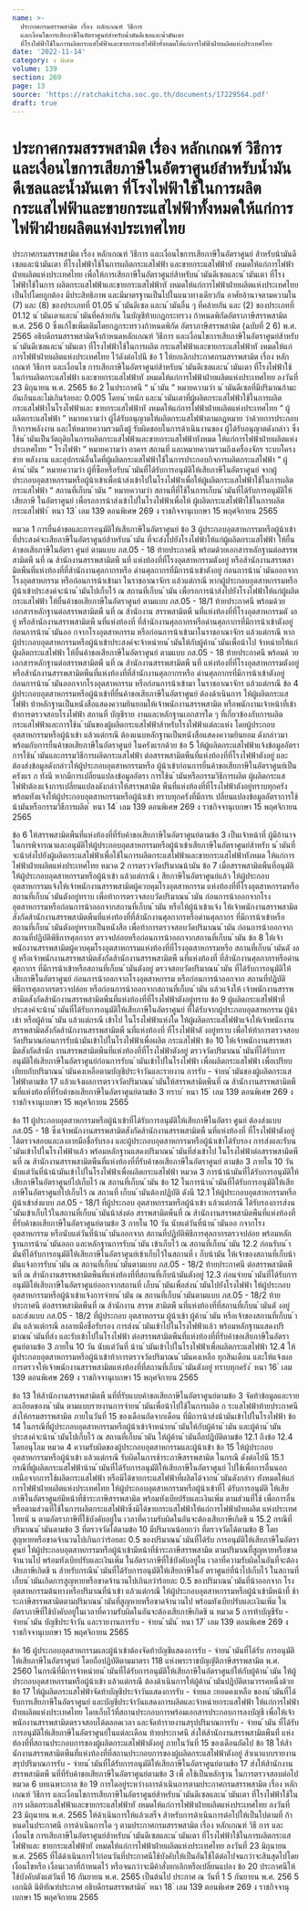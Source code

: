 ```yaml
---
name: >-
  ประกาศกรมสรรพสามิต เรื่อง หลักเกณฑ์ วิธีการ
  และเงื่อนไขการเสียภาษีในอัตราศูนย์สำหรับน้ำมันดีเซลและน้ำมันเตา
  ที่โรงไฟฟ้าใช้ในการผลิตกระแสไฟฟ้าและขายกระแสไฟฟ้าทั้งหมดให้แก่การไฟฟ้าฝ่ายผลิตแห่งประเทศไทย
date: '2022-11-14'
category: ง พิเศษ
volume: 139
section: 269
page: 13
source: 'https://ratchakitcha.soc.go.th/documents/17229564.pdf'
draft: true
---
```


# ประกาศกรมสรรพสามิต เรื่อง หลักเกณฑ์ วิธีการ และเงื่อนไขการเสียภาษีในอัตราศูนย์สำหรับน้ำมันดีเซลและน้ำมันเตา ที่โรงไฟฟ้าใช้ในการผลิตกระแสไฟฟ้าและขายกระแสไฟฟ้าทั้งหมดให้แก่การไฟฟ้าฝ่ายผลิตแห่งประเทศไทย

ประกาศกรมสรรพสามิต เรื่อง หลักเกณฑ์ วิธีการ และเงื่อนไขการเสียภาษีในอัตราศูนย์ ส้าหรับน้ามันดีเซลและน้ามันเตา ที่โรงไฟฟ้าใช้ในการผลิตกระแสไฟฟ้า และขายกระแสไฟฟ้าทั งหมดให้แก่การไฟฟ้าฝ่ายผลิตแห่งประเทศไทย เพื่อให้การเสียภาษีในอัตราศูนย์ส้าหรับน ้ามันดีเซลและน ้ามันเตา ที่โรงไฟฟ้าใช้ในการ ผลิตกระแสไฟฟ้าและขายกระแสไฟฟ้าทั งหมดให้แก่การไฟฟ้าฝ่ายผลิตแห่งประเทศไทย เป็นไปโดยถูกต้อง มีประสิทธิภาพ และมีมาตรฐานเป็นไปในแนวทางเดียวกัน อาศัยอ้านาจตามความใน (7) และ (8) ของประเภทที่ 01.05 น ้ามันดีเซล และน ้ามันอื่น ๆ ที่คล้ายกัน และ (2) ของประเภทที่ 01.12 น ้ามันเตาและน ้ามันที่คล้ายกัน ในบัญชีท้ายกฎกระทรวง ก้าหนดพิกัดอัตราภาษีสรรพสามิต พ.ศ. 256 0 ซึ่งแก้ไขเพิ่มเติมโดยกฎกระทรวงก้าหนดพิกัด อัตราภาษีสรรพสามิต (ฉบับที่ 2 6) พ.ศ. 2565 อธิบดีกรมสรรพสามิตจึงก้าหนดหลักเกณฑ์ วิธีการ และเงื่อนไขการเสียภาษีในอัตราศูนย์ส้าหรับน ้ามันดีเซลและน ้ามันเตา ที่โรงไฟฟ้าใช้ในการผลิต กระแสไฟฟ้าและขายกระแสไฟฟ้าทั งหมดให้แก่การไฟฟ้าฝ่ายผลิตแห่งประเทศไทย ไว้ดังต่อไปนี ข้อ 1 ให้ยกเลิกประกาศกรมสรรพสามิต เรื่อง หลักเกณฑ์ วิธีการ และเงื่อนไข การเสียภาษีในอัตราศูนย์ส้าหรับน ้ามันดีเซลและน ้ามันเตา ที่โรงไฟฟ้าใช้ในกำรผลิตกระแสไฟฟ้า และขายกระแสไฟฟ้าทั งหมดให้แก่การไฟฟ้าฝ่ายผลิตแห่งประเทศไทย ลงวันที่ 23 มิถุนายน พ.ศ. 2565 ข้อ 2 ในประกาศนี “ น ้ามัน ” หมายความว่า น ้ามันดีเซลที่มีปริมาณก้ามะถันเกินและไม่เกินร้อยละ 0.005 โดยน ้าหนัก และน ้ามันเตาที่ผู้ผลิตกระแสไฟฟ้าใช้ในการผลิตกระแสไฟฟ้าในโรงไฟฟ้าและ ขายกระแสไฟฟ้าทั งหมดให้แก่การไฟฟ้าฝ่ายผลิตแห่งประเทศไทย “ ผู้ผลิตกระแสไฟฟ้า ” หมายความว่า ผู้ได้รับอนุญาตให้ผลิตกระแสไฟฟ้าตามกฎหมาย ว่าด้วยการประกอบกิจการพลังงาน และให้หมายความรวมถึงผู้ รับผิดชอบในการด้าเนินงานของ ผู้ได้รับอนุญาตดังกล่าว ซึ่งใช้น ้ามันเป็นวัตถุดิบในการผลิตกระแสไฟฟ้าและขายกระแสไฟฟ้าทังหมด ให้แก่การไฟฟ้าฝ่ายผลิตแห่งประเทศไทย “ โรงไฟฟ้า ” หมายความว่า อาคาร สถานที่ และหมายความรวมถึงเครื่องจักร ระบบโครงข่าย พลังงาน และอุปกรณ์อื่นใดที่ผู้ผลิตกระแสไฟฟ้าใช้ในการประกอบกิจการผลิตกระแสไฟฟ้า “ ผู้ค้าน ้ามัน ” หมายความว่า ผู้ที่ซือหรือรับน ้ามันที่ได้รับการอนุมัติให้เสียภาษีในอัตราศูนย์ จากผู้ประกอบอุตสาหกรรมหรือผู้น้าเข้าเพื่อน้าส่งเข้าไปในโรงไฟฟ้าเพื่อให้ผู้ผลิตกระแสไฟฟ้าใช้ในการผลิต กระแสไฟฟ้า “ สถานที่เก็บน ้ามัน ” หมายความว่า สถานที่ที่ใช้ในการเก็บน ้ามันที่ได้รับการอนุมัติให้เสียภาษี ในอัตราศูนย์ เพื่อรอการน้าส่งเข้าไปในโรงไฟฟ้าเพื่อให้ ผู้ผลิตกระแสไฟฟ้าใช้ในการผลิตกระแสไฟฟ้า ้ หนา 13 ่ เลม 139 ตอนพิเศษ 269 ง ราชกิจจานุเบกษา 15 พฤศจิกายน 2565

หมวด 1 การยื่นค้าขอและการอนุมัติให้เสียภาษีในอัตราศูนย์ ข้อ 3 ผู้ประกอบอุตสาหกรรมหรือผู้น้าเข้าที่ประสงค์จะเสียภาษีในอัตราศูนย์ส้าหรับน ้ามัน ที่จะส่งไปยังโรงไฟฟ้าให้แก่ผู้ผลิตกระแสไฟฟ้า ให้ยื่นค้าขอเสียภาษีในอัตรา ศูนย์ ตามแบบ ภส.05 - 18 ท้ายประกาศนี พร้อมด้วยเอกสารหลักฐานต่อสรรพสามิตพื นที่ ณ ส้านักงานสรรพสามิตพื นที่ แห่งท้องที่ที่โรงอุตสาหกรรมตังอยู่ หรือส้านักงานสรรพสามิตพืนที่แห่งท้องที่ที่ส้านักงานศุลกากรหรือ ด่านศุลกากรที่มีการน้าเข้าตังอยู่ ก่อนการน้าน ้ามันออกจากโรงอุตสาหกรรม หรือก่อนการน้าเข้ามา ในราชอาณาจักร แล้วแต่กรณี หากผู้ประกอบอุตสาหกรรมหรือผู้น้าเข้าประสงค์จะน้าน ้ามันไปเก็บไว้ ณ สถานที่เก็บน ้ามัน เพื่อรอการน้าส่งไปยังโรงไฟฟ้าให้แก่ผู้ผลิตกระแสไฟฟ้า ให้ยื่นค้าขอเสียภาษีในอัตราศูนย์ ตามแบบ ภส.05 - 18/1 ท้ายประกาศนี พร้อมด้วยเอกสารหลักฐานต่อสรรพสามิตพื นที่ ณ ส้านักงาน สรรพสามิตพื นที่แห่งท้องที่ที่โรงอุตสาหกรรมตั งอยู่ หรือส้านักงานสรรพสามิตพื นที่แห่งท้องที่ ที่ส้านักงานศุลกากรหรือด่านศุลกากรที่มีการน้าเข้าตังอยู่ ก่อนการน้าน ้ามันออ กจากโรงอุตสาหกรรม หรือก่อนการน้าเข้ามาในราชอาณาจักร แล้วแต่กรณี หากผู้ประกอบอุตสาหกรรมหรือผู้น้าเข้าประสงค์จะจ้าหน่ายน ้ามันให้กับผู้ค้าน ้ามันเพื่อน้าไป จ้าหน่ายให้แก่ผู้ผลิตกระแสไฟฟ้า ให้ยื่นค้าขอเสียภาษีในอัตราศูนย์ ตามแบบ ภส.05 - 18 ท้ายประกาศนี พร้อมด้ วยเอกสารหลักฐานต่อสรรพสามิตพื นที่ ณ ส้านักงานสรรพสามิตพื นที่ แห่งท้องที่ที่โรงอุตสาหกรรมตังอยู่ หรือส้านักงานสรรพสามิตพืนที่แห่งท้องที่ที่ส้านักงานศุลกากรหรือ ด่านศุลกากรที่มีการน้าเข้าตังอยู่ ก่อนการน้าน ้ามันออกจากโรงอุตสาหกรรม หรือก่อนการน้าเข้ามา ในราชอาณาจักร แล้วแต่กรณี ข้อ 4 ผู้ประกอบอุตสาหกรรมหรือผู้น้าเข้าที่ยื่นค้าขอเสียภาษีในอัตราศูนย์ ต้องด้าเนินการ ให้ผู้ผลิตกระแสไฟฟ้า ท้าหลักฐานเป็นหนังสือแสดงความยินยอมให้เจ้าพนักงานสรรพสามิต หรือพนักงานเจ้าหน้าที่เข้าท้าการตรวจสอบโรงไฟฟ้า สถานที่ บัญชีราย งานและหลักฐานเอกสารใด ๆ ที่เกี่ยวข้องกับการผลิตกระแสไฟฟ้าและการใช้น ้ามันของผู้ผลิตกระแสไฟฟ้าส้าหรับโรงไฟฟ้าแต่ละแห่ง โดยผู้ประกอบอุตสาหกรรมหรือผู้น้าเข้า แล้วแต่กรณี ต้องแนบหลักฐานเป็นหนังสือแสดงความยินยอม ดังกล่าวมาพร้อมกับการยื่นค้าขอเสียภาษีในอัตราศูนย์ ในครังแรกด้วย ข้อ 5 ให้ผู้ผลิตกระแสไฟฟ้าแจ้งข้อมูลอัตราการใช้น ้ามันและกรรมวิธีการผลิตกระแสไฟฟ้า ต่อสรรพสามิตพืนที่แห่งท้องที่ที่โรงไฟฟ้าตังอยู่ และต้องส่งข้อมูลดังกล่าวให้ผู้ประกอบอุตสาหกรรมหรือ ผู้น้าเข้าก่อนการยื่นค้าขอเสียภาษีในอัตราศูนย์เป็นครังแร ก ทังนี หากมีการเปลี่ยนแปลงข้อมูลอัตรา การใช้น ้ามันหรือกรรมวิธีการผลิต ผู้ผลิตกระแสไฟฟ้าต้องแจ้งการเปลี่ยนแปลงดังกล่าวให้สรรพสามิต พืนที่แห่งท้องที่ที่โรงไฟฟ้าตังอยู่ทราบทุกครัง พร้อมทังแจ้งให้ผู้ประกอบอุตสาหกรรมหรือผู้น้าเข้า ทราบทุกครังที่มีการเ ปลี่ยนแปลงข้อมูลอัตราการใช้น้ามันหรือกรรมวิธีการผลิต ้ หนา 14 ่ เลม 139 ตอนพิเศษ 269 ง ราชกิจจานุเบกษา 15 พฤศจิกายน 2565

ข้อ 6 ให้สรรพสามิตพืนที่แห่งท้องที่ที่รับค้าขอเสียภาษีในอัตราศูนย์ตามข้อ 3 เป็นเจ้าหน้าที่ ผู้มีอ้านาจในการพิจารณาและอนุมัติให้ผู้ประกอบอุตสาหกรรมหรือผู้น้าเข้าเสียภาษีในอัตราศูนย์ส้าหรับ น ้ามันที่จะน้าส่งไปยังผู้ผลิตกระแสไฟฟ้าเพื่อใช้ในการผลิตกระแสไฟฟ้าและขายกระแสไฟฟ้าทังหมด ให้แก่การไฟฟ้าฝ่ายผลิตแห่งประเทศไทย หมวด 2 การตรวจวัดปริมาณน้ามัน ข้อ 7 เมื่อสรรพสามิตพืนที่อนุมัติให้ผู้ประกอบอุตสาหกรรมหรือผู้น้าเข้า แล้วแต่กรณี เ สียภาษีในอัตราศูนย์แล้ว ให้ผู้ประกอบอุตสาหกรรมแจ้งให้เจ้าพนักงานสรรพสามิตผู้ควบคุมโรงอุตสาหกรรม แห่งท้องที่ที่โรงอุตสาหกรรมหรือสถานที่เก็บน ้ามันตังอยู่ทราบ เพื่อท้าการตรวจสอบวัดปริมาณน ้ามัน ก่อนการน้าออกจากโรงอุตสาหกรรมหรือก่อนการน้าออกจากสถานที่เก็บน ้ามัน หรือให้ผู้น้าเข้าแจ้ง ให้เจ้าพนักงานสรรพสามิตสังกัดส้านักงานสรรพสามิตพืนที่แห่งท้องที่ที่ส้านักงานศุลกากรหรือด่านศุลกากร ที่มีการน้าเข้าหรือสถานที่เก็บน ้ามันตังอยู่ทราบเป็นหนังสือ เพื่อท้าการตรวจสอบวัดปริมาณน ้ามัน ก่อนการน้าออกจากสถานที่ปฏิบัติพิธีการศุลกากร ตรวจปล่อยหรือก่อนการน้าออกจากสถานที่เก็บน ้ามัน ข้อ 8 ให้เจ้าพนักงานสรรพสามิตผู้ควบคุมโรงอุตสาหกรรมแห่งท้องที่ที่โรงอุตสาหกรรมหรือ สถานที่เก็บน ้ามันตั งอยู่ หรือเจ้าพนักงานสรรพสามิตสังกัดส้านักงานสรรพสามิตพื นที่แห่งท้องที่ ที่ส้านักงานศุลกากรหรือด่านศุลกากร ที่มีการน้าเข้าหรือสถานที่เก็บน ้ามันตังอยู่ ตรวจสอบวัดปริมาณน ้ามัน ที่ได้รับการอนุมัติให้เสียภาษีในอัตราศูนย์ ก่อนการน้าออกจากโรงอุตสาหกรรม หรือก่อนการน้าออกจาก สถานที่ปฏิบัติพิธีการศุลกากรตรวจปล่อย หรือก่อนการน้าออกจากสถานที่เก็บน ้ามัน แล้วแจ้งให้ เจ้าพนักงานสรรพสามิตสังกัดส้านักงานสรรพสามิตพืนที่แห่งท้องที่ที่โรงไฟฟ้าตังอยู่ทราบ ข้อ 9 ผู้ผลิตกระแสไฟฟ้าที่ประสงค์จะน้าน ้ามันที่ได้รับการอนุมัติให้เสียภาษีในอัตราศูนย์ ที่ได้รับจากผู้ประกอบอุตสาหกรรม ผู้น้าเข้า หรือผู้ค้าน ้ามัน แล้วแต่กรณี เข้าไป ในโรงไฟฟ้าแห่งใด ให้ผู้ผลิตกระแสไฟฟ้าแจ้งให้เจ้าพนักงานสรรพสามิตสังกัดส้านักงานสรรพสามิตพื นที่แห่งท้องที่ ที่โรงไฟฟ้าตั งอยู่ทราบ เพื่อให้ท้าการตรวจสอบวัดปริมาณก่อนการรับน้ามันเข้าไปในโรงไฟฟ้าเพื่อผลิต กระแสไฟฟ้า ข้อ 10 ให้เจ้าพนักงานสรรพสามิตสังกัดส้านัก งานสรรพสามิตพืนที่แห่งท้องที่ที่โรงไฟฟ้าตังอยู่ ตรวจวัดปริมาณน ้ามันที่ได้รับการอนุมัติให้เสียภาษีในอัตราศูนย์ก่อนการรับน ้ามันเข้าไปในโรงไฟฟ้า เพื่อผลิตกระแสไฟฟ้า เพื่อเปรียบเทียบกับปริมาณน ้ามันคงเหลือตามบัญชีประจ้าวันและรายงาน การรับ - จ่ายน ้ามันของผู้ผลิตกระแสไฟฟ้าตามข้อ 17 แล้วแจ้งผลการตรวจวัดปริมาณน ้ามันให้สรรพสามิตพืนที่ ณ ส้านักงานสรรพสามิตพืนที่แห่งท้องที่ที่รับค้าขอเสียภาษีในอัตราศูนย์ตามข้อ 3 ทราบ ้ หนา 15 ่ เลม 139 ตอนพิเศษ 269 ง ราชกิจจานุเบกษา 15 พฤศจิกายน 2565

ข้อ 11 ผู้ประกอบอุตสาหกรรมหรือผู้น้าเข้าที่ได้รับการอนุมัติให้เสียภาษีในอัตรา ศูนย์ ต้องส่งแบบ ภส.05 - 18 ซึ่งเจ้าพนักงานสรรพสามิตสังกัดส้านักงานสรรพสามิตพื นที่แห่งท้องที่ ที่โรงไฟฟ้าตังอยู่ ได้ตรวจสอบและลงลายมือชื่อรับรอง และผู้ประกอบอุตสาหกรรมหรือผู้น้าเข้าได้รับรอง การส่งและรับน ้ามันเข้าไปในโรงไฟฟ้าแล้ว พร้อมหลักฐานแสดงปริมาณน ้ามันที่ส่งเข้าไป ในโรงไฟฟ้าต่อสรรพสามิตพืนที่ ณ ส้านักงานสรรพสามิตพืนที่แห่งท้องที่ที่รับค้าขอเสียภาษีในอัตราศูนย์ ตามข้อ 3 ภายใน 10 วัน นับแต่วันที่น้าน้ามันเข้าไปในโรงไฟฟ้าเพื่อผลิตกระแสไฟฟ้า หมวด 3 การน้าน้ามันที่ได้รับการอนุมัติให้เสียภาษีในอัตราศูนย์ไปเก็บไว้ ณ สถานที่เก็บน ้ามัน ข้อ 12 ในการน้าน ้ามันที่ได้รับการอนุมัติให้เสียภาษีในอัตราศูนย์ไปเก็บไว้ ณ สถานที่ เก็บน ้ามันต้องปฏิบัติ ดังนี 12.1 ให้ผู้ประกอบอุตสาหกรรมหรือผู้น้าเข้าส่งแบบ ภส.05 - 18/1 ที่ผู้ประกอบ อุตสาหกรรมหรือผู้น้าเข้า แล้วแต่กรณี ได้รับรองการส่งน ้ามันเข้าเก็บไว้ในสถานที่เก็บน ้ามันน้าส่งต่อ สรรพสามิตพืนที่ ณ ส้านักงานสรรพสามิตพืนที่แห่งท้องที่ที่รับค้าขอเสียภาษีในอัตราศูนย์ตามข้อ 3 ภายใน 10 วัน นับแต่วันที่น้าน ้ามันออ กจากโรงอุตสาหกรรม หรือนับแต่วันที่น้าน ้ามันออกจาก สถานที่ปฏิบัติพิธีการศุลกากรตรวจปล่อย พร้อมหลักฐานการน้าน ้ามันออก และหลักฐานการรับน ้ามัน เข้าเก็บไว้ ณ สถานที่เก็บน ้ามัน 12.2 ก่อนรับน ้ามันที่ได้รับการอนุมัติให้เสียภาษีในอัตราศูนย์เข้าเก็บไว้ในสถานที่ เ ก็บน้ามัน ให้เจ้าของสถานที่เก็บน้ามันแจ้งการรับน ้ามัน ณ สถานที่เก็บน ้ามันตามแบบ ภส.05 - 18/2 ท้ายประกาศนี ต่อสรรพสามิตพืนที่ ณ ส้านักงานสรรพสามิตพืนที่แห่งท้องที่ที่สถานที่เก็บน้ามันตังอยู่ 12.3 ก่อนจ่ายน ้ามันที่ได้รับการอนุมัติให้เสียภาษีในอัตราศูนย์ออกจากสถานที่ เก็บน ้ามันเพื่อส่งน ้ามันไปยังโรงไฟฟ้า ให้ผู้ประกอบอุตสาหกรรมหรือผู้น้าเข้าแจ้งการจ่ายน ้ามัน ณ สถานที่เก็บน ้ามันตามแบบ ภส.05 - 18/2 ท้ายประกาศนี ต่อสรรพสามิตพืนที่ ณ ส้านักงาน สรรพ สามิตพื นที่แห่งท้องที่ที่สถานที่เก็บน ้ามันตั งอยู่ และส่งแบบ ภส.05 - 18/2 ที่ผู้ประกอบ อุตสาหกรรม ผู้น้าเข้า ผู้ค้าน ้ามัน หรือเจ้าของสถานที่เก็บน ้ามัน แล้วแต่กรณี ลงลายมือชื่อรับรอง การส่งน ้ามันเข้าไปในโรงไฟฟ้าแล้ว พร้อมหลักฐานแสดงปริมาณน ้ามันที่ส่ง และรับเข้าไปในโรงไฟฟ้า ต่อสรรพสามิตพืนที่แห่งท้องที่ที่รับค้าขอเสียภาษีในอัตราศูนย์ตามข้อ 3 ภายใน 10 วัน นับแต่วันที่ น้าน ้ามันเข้าไปในโรงไฟฟ้าเพื่อผลิตกระแสไฟฟ้า 12.4 ให้ผู้ประกอบอุตสาหกรรมหรือผู้น้าเข้าท้าการตรวจวัดปริมาณน ้ามันคงเหลือ ทุกสินเดือน และให้แจ้งผลการตรวจให้เจ้าพนักงานสรรพสามิตแห่งท้องที่ที่สถานที่เก็บน ้ามันตังอยู่ ทราบทุกครัง ้ หนา 16 ่ เลม 139 ตอนพิเศษ 269 ง ราชกิจจานุเบกษา 15 พฤศจิกายน 2565

ข้อ 13 ให้ส้านักงานสรรพสามิตพื นที่ที่รับแบบค้าขอเสียภาษีในอัตราศูนย์ตามข้อ 3 จัดท้าข้อมูลและรายละเอียดของน ้ามัน ตามแบบรายงานการจ่ายน ้ามันเพื่อน้าไปใช้ในการผลิต ก ระแสไฟฟ้าท้ายประกาศนี ส่งให้กรมสรรพสามิต ภายในวันที่ 15 ของเดือนถัดจากเดือน ที่มีการน้าส่งน้ามันเข้าไปในโรงไฟฟ้า ข้อ 14 ในกรณีที่ผู้ประกอบอุตสาหกรรมหรือผู้น้าเข้าจ้าหน่ายน ้ามันให้กับผู้ค้าน ้ามัน และผู้ค้าน ้ามันประสงค์จะน้าน ้ามันไปเก็บไว้ ณ สถานที่เก็บน ้ามัน ให้ผู้ค้าน ้ามันถือปฏิบัติตามข้อ 12.1 ถึงข้อ 12.4 โดยอนุโลม หมวด 4 ความรับผิดของผู้ประกอบอุตสาหกรรมและผู้น้าเข้า ข้อ 15 ให้ผู้ประกอบอุตสาหกรรมหรือผู้น้าเข้า แล้วแต่กรณี รับผิดในการช้าระภาษีสรรพสามิต ในกรณี ดังต่อไปนี 15.1 กรณีที่ผู้ผลิตกระแสไฟฟ้าน้าน ้ามันที่ได้รับการอนุมัติให้เสียภาษีในอัตราศูนย์ ไปใช้เพื่อการอื่นนอกเหนือจากการใช้ผลิตกระแสไฟฟ้า หรือมิได้ขายกระแสไฟฟ้าที่ผลิตได้จากน ้ามันดังกล่าว ทังหมดให้แก่การไฟฟ้าฝ่ายผลิตแห่งประเทศไทย ให้ผู้ประกอบอุตสาหกรรมหรือผู้น้าเข้าที่ไ ด้รับการอนุมัติ ให้เสียภาษีในอัตราศูนย์มีหน้าที่ช้าระภาษีสรรพสามิต พร้อมทังเบียปรับและเงินเพิ่ม ตามส่วนที่ใช้ เพื่อการอื่นหรือตามส่วนที่ใช้ในการผลิตกระแสไฟฟ้าซึ่งมิได้ขายกระแสไฟฟ้าให้แก่การไฟฟ้าฝ่ายผลิต แห่งประเทศไทยนั น ตามอัตราภาษีที่ใช้บังคับอยู่ใน เวลาที่ความรับผิดในอันจะต้องเสียภาษีเกิดขึ น 15.2 กรณีที่ปริมาณน ้ามันตามข้อ 3 ที่ตรวจวัดได้ตามข้อ 10 มีปริมาณน้อยกว่า ที่ตรวจวัดได้ตามข้อ 8 โดยสูญหายหรือขาดจ้านวนไปเกินกว่าร้อยละ 0.5 ของปริมาณน ้ามันที่ได้รับ การอนุมัติให้เสียภาษีในอัตราศูนย์ ให้ผู้ประกอบอุตสาหกรรมหรือผู้น้าเข้ามีหน้าที่ช้าระภาษีสรรพสามิต ตามปริมาณที่สูญหายหรือขาดจ้านวนไป พร้อมทังเบียปรับและเงินเพิ่ม ในอัตราภาษีที่ใช้บังคับอยู่ใน เวลาที่ความรับผิดในอันที่จะต้องเสียภาษีเกิดขึ น ส้าหรับกรณีน ้ามันที่ได้รับการอนุมัติให้เสียภาษีในอั ตราศูนย์ที่น้าไปเก็บไว้ ในสถานที่เก็บน ้ามันเกิดการสูญหายหรือขาดจ้านวนไปเกินกว่าร้อยละ 0.5 ของปริมาณน ้ามันที่น้าออกจาก โรงอุตสาหกรรมต้นทางหรือปริมาณที่น้าเข้า แล้วแต่กรณี ให้ผู้ประกอบอุตสาหกรรมหรือผู้น้าเข้ามีหน้าที่ ช้าระภาษีสรรพสามิตตามปริมาณน ้ามันที่สูญหายหรือขาดจ้านวนไป พร้อมทังเบียปรับและเงินเพิ่ม ในอัตราภาษีที่ใช้บังคับอยู่ในเวลาที่ความรับผิดในอันจะต้องเสียภาษีเกิดขึ น หมวด 5 การท้าบัญชีรับ - จ่ายน ้ามัน บัญชีประจ้าวัน และรายงานการรับ - จ่ายน ้ามัน ้ หนา 17 ่ เลม 139 ตอนพิเศษ 269 ง ราชกิจจานุเบกษา 15 พฤศจิกายน 2565

ข้อ 16 ผู้ประกอบอุตสาหกรรมและผู้น้าเข้าต้องจัดท้าบัญชีแสดงการรับ - จ่ายน ้ามันที่ได้รับ การอนุมัติให้เสียภาษีในอัตราศูนย์ โดยถือปฏิบัติตามมาตรา 118 แห่งพระราชบัญญัติภาษีสรรพสามิต พ.ศ. 2560 ในกรณีที่มีการจ้าหน่ายน ้ามันที่ได้รับการอนุมัติให้เสียภาษีในอัตราศูนย์ให้กับผู้ค้าน ้ามัน ให้ผู้ประกอบอุตสาหกรรมหรือผู้น้าเข้า แล้วแต่กรณี ต้องด้าเนินการให้ผู้ค้าน ้ามันปฏิบัติตามวรรคหนึ่งด้วย ข้อ 17 ให้ผู้ผลิตกระแสไฟฟ้าจัดท้าบัญชีประจ้าวันแสดงการรับ - จ่ายแล ะยอดคงเหลือ ของน ้ามันที่ได้รับการเสียภาษีในอัตราศูนย์ และบัญชีประจ้าวันแสดงการผลิตและจ้าหน่ายกระแสไฟฟ้า ให้แก่การไฟฟ้าฝ่ายผลิตแห่งประเทศไทย โดยเก็บไว้ที่สถานประกอบการพร้อมเอกสารประกอบการลงบัญชี เพื่อให้เจ้าพนักงานสรรพสามิตตรวจสอบได้ตลอดเวลา และจัดท้ารายงานสรุปปริมาณการรับ - จ่ายน ้ามัน ที่ได้รับการอนุมัติให้เสียภาษีในอัตราศูนย์ในแต่ละเดือน ท้ายประกาศนี ส่งให้ส้านักงานสรรพสามิตพืนที่ แห่งท้องที่ที่สถานประกอบการของผู้ผลิตกระแสไฟฟ้าตังอยู่ ภายในวันที่ 15 ของเดือนถัดไป ข้อ 18 ให้ส้านักงานสรรพสามิตพืนที่แห่งท้องที่ที่สถานประกอบการของผู้ผลิตกระแสไฟฟ้าตังอยู่ ส้าเนาแบบรายงานสรุปปริมาณการรับ - จ่ายน ้ามันที่ได้รับการอนุมัติให้เสียภาษีในอัตราศูนย์ตามข้อ 17 ส่งให้ส้านักงานสรรพสามิตพื นที่ที่รับค้าขอเสียภาษีในอัตราศูนย์ตามข้อ 3 เพื่ อใช้เป็นหลักฐาน ในการตรวจสอบต่อไป หมวด 6 บทเฉพาะกาล ข้อ 19 การใดอยู่ระหว่างการด้าเนินการตามประกาศกรมสรรพสามิต เรื่อง หลักเกณฑ์ วิธีการ และเงื่อนไขการเสียภาษีในอัตราศูนย์ส้าหรับน ้ามันดีเซลและน ้ามันเตา ที่โรงไฟฟ้าใช้ในการ ผลิตกระแสไฟฟ้าและขายกระแสไฟฟ้าทั งหมดให้แก่การไฟฟ้าฝ่ายผลิตแห่งประเทศไทย ลงวันที่ 23 มิถุนายน พ.ศ. 2565 ให้ด้าเนินการให้แล้วเสร็จ ส้าหรับการด้าเนินการต่อไปให้เป็นไปตามที่ ก้าหนดในประกาศนี การด้าเนินการใด ๆ ตามประกาศกรมสรรพสามิต เรื่อง หลักเกณฑ์ วิธี การ และเงื่อนไข การเสียภาษีในอัตราศูนย์ส้าหรับน ้ามันดีเซลและน ้ามันเตา ที่โรงไฟฟ้าใช้ในการผลิตกระแสไฟฟ้าและ ขายกระแสไฟฟ้าทั งหมดให้แก่การไฟฟ้าฝ่ายผลิตแห่งประเทศไทย ลงวันที่ 23 มิถุนายน พ.ศ. 2565 ที่ได้ด้าเนินการไว้ก่อนวันที่ประกาศนีใช้บังคับให้เป็นอันใช้ได้ต่อไปจนกว่าจะสินสุดไปโดยเงื่อนไขหรือ เงื่อนเวลาที่ก้าหนดไว้ หรือจนกว่าจะมีค้าสั่งยกเลิกหรือเปลี่ยนแปลง ข้อ 20 ประกาศนีให้ใช้บังคับตังแต่วันที่ 16 กันยายน พ.ศ. 2565 เป็นต้นไป ประกาศ ณ วันที่ 1 5 กันยายน พ.ศ. 256 5 เอกนิติ นิติทัณฑ์ประภาศ อธิบดีกรมสรรพสามิต ้ หนา 18 ่ เลม 139 ตอนพิเศษ 269 ง ราชกิจจานุเบกษา 15 พฤศจิกายน 2565

























